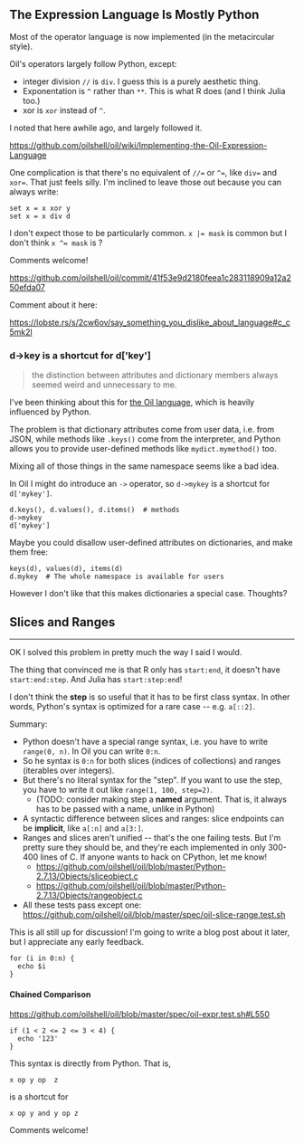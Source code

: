 The Expression Language Is Mostly Python
----------------------------------------


Most of the operator language is now implemented (in the metacircular style).

Oil's operators largely follow Python, except:

- integer division `//` is `div`.  I guess this is a purely aesthetic thing.
- Exponentation is `^` rather than `**`.  This is what R does (and I think Julia too.)
- xor is `xor` instead of `^`.

I noted that here awhile ago, and largely followed it.

https://github.com/oilshell/oil/wiki/Implementing-the-Oil-Expression-Language

One complication is that there's no equivalent of `//=` or `^=`, like `div=` and `xor=`.  That just feels silly.  I'm inclined to leave those out because you can always write:

```
set x = x xor y
set x = x div d
```

I don't expect those to be particularly common.   `x |= mask` is common but I
don't think `x ^= mask` is ?

Comments welcome!

https://github.com/oilshell/oil/commit/41f53e9d2180feea1c283118909a12a250efda07

Comment about it here:

https://lobste.rs/s/2cw6ov/say_something_you_dislike_about_language#c_c5mk2l

### d->key is a shortcut for d['key']

> the distinction between attributes and dictionary members always seemed weird and unnecessary to me.

I've been thinking about this for [the Oil language](http://www.oilshell.org/blog/2019/08/22.html), which is heavily influenced by Python.

The problem is that dictionary attributes come from user data, i.e. from JSON, while methods like `.keys()` come from the interpreter, and Python allows you to provide user-defined methods like `mydict.mymethod()` too.

Mixing all of those things in the same namespace seems like a bad idea.

In Oil I might do introduce an `->` operator, so `d->mykey` is a shortcut for `d['mykey']`.

```
d.keys(), d.values(), d.items()  # methods
d->mykey
d['mykey']
```

Maybe you could disallow user-defined attributes on dictionaries, and make them free:

```
keys(d), values(d), items(d)
d.mykey  # The whole namespace is available for users
```

However I don't like that this makes dictionaries a special case.  Thoughts?





Slices and Ranges
-----------------

---

OK I solved this problem in pretty much the way I said I would.

The thing that convinced me is that R only has `start:end`, it doesn't have `start:end:step`.  And Julia has `start:step:end`!

I don't think the **step** is so useful that it has to be first class syntax.  In other words, Python's syntax is optimized for a rare case -- e.g. `a[::2]`.

Summary:

* Python doesn't have a special range syntax, i.e. you have to write `range(0, n)`.  In Oil you can write `0:n`.
* So he syntax is `0:n` for both slices (indices of collections) and ranges (iterables over integers).  
* But there's no literal syntax for the "step". If you want to use the step, you have to write it out like `range(1, 100, step=2)`.
  * (TODO: consider making step a **named** argument.  That is, it always has to be passed with a name, unlike in Python)
* A syntactic difference between slices and ranges: slice endpoints can be **implicit**, like `a[:n]` and `a[3:]`.
* Ranges and slices aren't unified -- that's the one failing tests.  But I'm pretty sure they should be, and they're each implemented in only 300-400 lines of C.   If anyone wants to hack on CPython, let me know!
  * https://github.com/oilshell/oil/blob/master/Python-2.7.13/Objects/sliceobject.c
  * https://github.com/oilshell/oil/blob/master/Python-2.7.13/Objects/rangeobject.c
* All these tests pass except one: https://github.com/oilshell/oil/blob/master/spec/oil-slice-range.test.sh

This is all still up for discussion!  I'm going to write a blog post about it later, but I appreciate any early feedback.


```
for (i in 0:n) {
  echo $i
}
```

#### Chained Comparison

https://github.com/oilshell/oil/blob/master/spec/oil-expr.test.sh#L550

```
if (1 < 2 <= 2 <= 3 < 4) {
  echo '123'
}
```

This syntax is directly from Python.  That is,

`x op y op  z`

is a shortcut for

`x op y and y op z`

Comments welcome!

